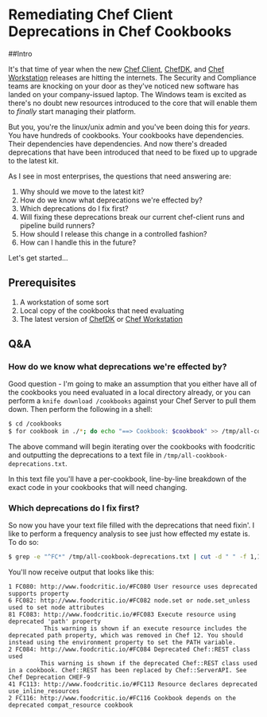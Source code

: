 # Remediating Chef Client Deprecations in Chef Cookbooks

##Intro

It's that time of year when the new [Chef Client](https://github.com/chef/chef), [ChefDK](https://github.com/chef/chef-dk), and [Chef Workstation](https://github.com/chef/chef-workstation) releases are hitting the internets. The Security and Compliance teams are knocking on your door as they've noticed new software has landed on your company-issued laptop. The Windows team is excited as there's no doubt new resources introduced to the core that will enable them to _finally_ start managing their platform.

But you, you're the linux/unix admin and you've been doing this for _years_. You have hundreds of cookbooks. Your cookbooks have dependencies. Their dependencies have dependencies. And now there's dreaded deprecations that have been introduced that need to be fixed up to upgrade to the latest kit.

As I see in most enterprises, the questions that need answering are:

1. Why should we move to the latest kit?
2. How do we know what deprecations we're effected by?
3. Which deprecations do I fix first?
4. Will fixing these deprecations break our current chef-client runs and pipeline build runners?
5. How should I release this change in a controlled fashion?
6. How can I handle this in the future?

Let's get started...

## Prerequisites

1. A workstation of some sort
2. Local copy of the cookbooks that need evaluating
3. The latest version of [ChefDK](https://downloads.chef.io/chefdk) or [Chef Workstation](https://downloads.chef.io/chef-workstation)

## Q&A
### How do we know what deprecations we're effected by?

Good question - I'm going to make an assumption that you either have all of the cookbooks you need evaluated in a local directory already, or you can perform a `knife download /cookbooks` against your Chef Server to pull them down. Then perform the following in a shell:

```bash
$ cd /cookbooks
$ for cookbook in ./*; do echo "==> Cookbook: $cookbook" >> /tmp/all-cookbook-deprecations.txt && chef exec foodcritic -t deprecated "$cookbook" >> /tmp/all-cookbook-deprecations.txt; done
```
The above command will begin iterating over the cookbooks with foodcritic and outputting the deprecations to a text file in `/tmp/all-cookbook-deprecations.txt`.

In this text file you'll have a per-cookbook, line-by-line breakdown of the exact code in your cookbooks that will need changing.

### Which deprecations do I fix first?

So now you have your text file filled with the deprecations that need fixin'. I like to perform a frequency analysis to see just how effected my estate is. To do so:

```bash
$ grep -e "^FC*" /tmp/all-cookbook-deprecations.txt | cut -d " " -f 1,1 | sort | uniq -c
```

You'll now receive output that looks like this:

```
1 FC080: http://www.foodcritic.io/#FC080 User resource uses deprecated supports property
6 FC082: http://www.foodcritic.io/#FC082 node.set or node.set_unless used to set node attributes
81 FC083: http://www.foodcritic.io/#FC083 Execute resource using deprecated 'path' property
          This warning is shown if an execute resource includes the deprecated path property, which was removed in Chef 12. You should instead using the environment property to set the PATH variable.
2 FC084: http://www.foodcritic.io/#FC084 Deprecated Chef::REST class used
         This warning is shown if the deprecated Chef::REST class used in a cookbook. Chef::REST has been replaced by Chef::ServerAPI. See Chef Deprecation CHEF-9
41 FC113: http://www.foodcritic.io/#FC113 Resource declares deprecated use_inline_resources
2 FC116: http://www.foodcritic.io/#FC116 Cookbook depends on the deprecated compat_resource cookbook
```